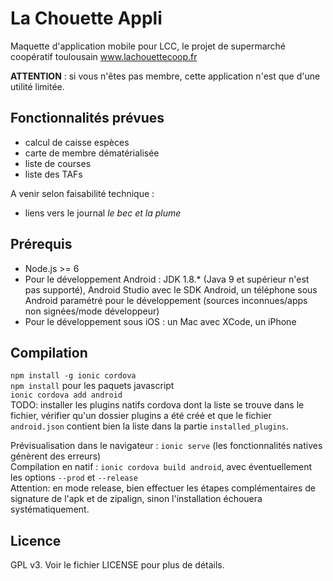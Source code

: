 # La Chouette Appli
Maquette d'application mobile pour LCC, le projet de supermarché coopératif toulousain
www.lachouettecoop.fr

**ATTENTION** : si vous n'êtes pas membre, cette application n'est que d'une utilité limitée. 

## Fonctionnalités prévues

- calcul de caisse espèces
- carte de membre dématérialisée
- liste de courses
- liste des TAFs

A venir selon faisabilité technique : 

- liens vers le journal _le bec et la plume_

## Prérequis

- Node.js >= 6
- Pour le développement Android : JDK 1.8.* (Java 9 et supérieur n'est pas supporté), Android Studio avec le SDK Android, un téléphone sous Android paramétré pour le développement (sources inconnues/apps non signées/mode développeur)
- Pour le développement sous iOS : un Mac avec XCode, un iPhone

## Compilation

`npm install -g ionic cordova`  
`npm install` pour les paquets javascript  
`ionic cordova add android`  
TODO: installer les plugins natifs cordova dont la liste se trouve dans le fichier, vérifier qu'un dossier plugins a été créé et que le fichier `android.json` contient bien la liste dans la partie `installed_plugins`.  

Prévisualisation dans le navigateur : `ionic serve` (les fonctionnalités natives génèrent des erreurs)  
Compilation en natif : `ionic cordova build android`, avec éventuellement les options `--prod` et `--release`  
Attention: en mode release, bien effectuer les étapes complémentaires de signature de l'apk et de zipalign, sinon l'installation échouera systématiquement. 

## Licence

GPL v3. Voir le fichier LICENSE pour plus de détails. 
